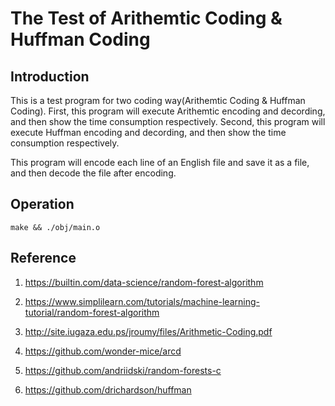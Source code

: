 # The Test of Arithemtic Coding & Huffman Coding

## Introduction

This is a test program for two coding way(Arithemtic Coding & Huffman Coding). First, this program will execute Arithemtic encoding and decording, and then show the time consumption respectively. Second, this program will execute Huffman encoding and decording, and then show the time consumption respectively.

This program will encode each line of an English file and save it as a file, and then decode the file after encoding.

## Operation

```
make && ./obj/main.o
```

## Reference

1. https://builtin.com/data-science/random-forest-algorithm

2. https://www.simplilearn.com/tutorials/machine-learning-tutorial/random-forest-algorithm

3. http://site.iugaza.edu.ps/jroumy/files/Arithmetic-Coding.pdf

4. https://github.com/wonder-mice/arcd

5. https://github.com/andriidski/random-forests-c

6. https://github.com/drichardson/huffman

